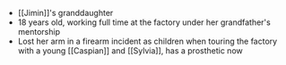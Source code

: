 - [[Jimin]]'s granddaughter
- 18 years old, working full time at the factory under her grandfather's mentorship
- Lost her arm in a firearm incident as children when touring the factory with a young [[Caspian]] and [[Sylvia]], has a prosthetic now